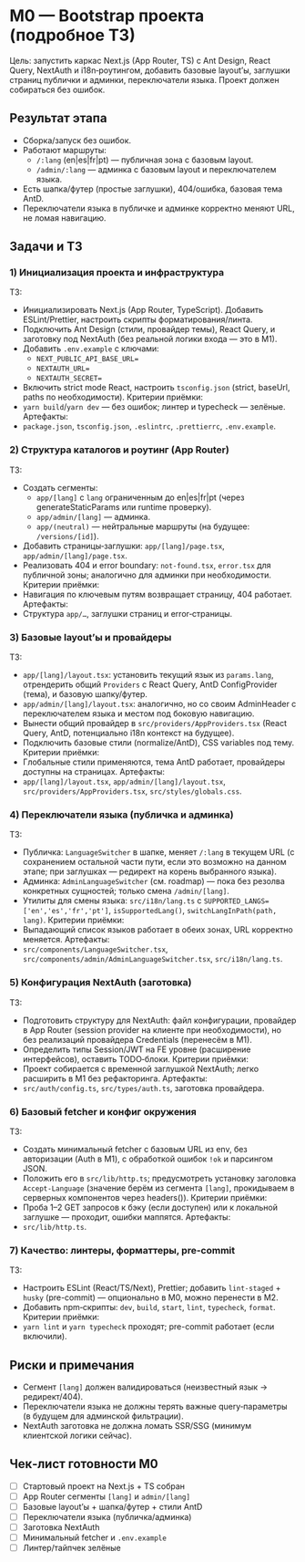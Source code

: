 # M0 — Bootstrap проекта (подробное ТЗ)

Цель: запустить каркас Next.js (App Router, TS) с Ant Design, React Query, NextAuth и i18n‑роутингом, добавить базовые layout’ы, заглушки страниц публички и админки, переключатели языка. Проект должен собираться без ошибок.

## Результат этапа

- Сборка/запуск без ошибок.
- Работают маршруты:
  - `/:lang` (en|es|fr|pt) — публичная зона с базовым layout.
  - `/admin/:lang` — админка с базовым layout и переключателем языка.
- Есть шапка/футер (простые заглушки), 404/ошибка, базовая тема AntD.
- Переключатели языка в публичке и админке корректно меняют URL, не ломая навигацию.

## Задачи и ТЗ

### 1) Инициализация проекта и инфраструктура

ТЗ:

- Инициализировать Next.js (App Router, TypeScript). Добавить ESLint/Prettier, настроить скрипты форматирования/линта.
- Подключить Ant Design (стили, провайдер темы), React Query, и заготовку под NextAuth (без реальной логики входа — это в M1).
- Добавить `.env.example` с ключами:
  - `NEXT_PUBLIC_API_BASE_URL=`
  - `NEXTAUTH_URL=`
  - `NEXTAUTH_SECRET=`
- Включить strict mode React, настроить `tsconfig.json` (strict, baseUrl, paths по необходимости).
  Критерии приёмки:
- `yarn build`/`yarn dev` — без ошибок; линтер и typecheck — зелёные.
  Артефакты:
- `package.json`, `tsconfig.json`, `.eslintrc`, `.prettierrc`, `.env.example`.

### 2) Структура каталогов и роутинг (App Router)

ТЗ:

- Создать сегменты:
  - `app/[lang]` с `lang` ограниченным до en|es|fr|pt (через generateStaticParams или runtime проверку).
  - `app/admin/[lang]` — админка.
  - `app/(neutral)` — нейтральные маршруты (на будущее: `/versions/[id]`).
- Добавить страницы‑заглушки: `app/[lang]/page.tsx`, `app/admin/[lang]/page.tsx`.
- Реализовать 404 и error boundary: `not-found.tsx`, `error.tsx` для публичной зоны; аналогично для админки при необходимости.
  Критерии приёмки:
- Навигация по ключевым путям возвращает страницу, 404 работает.
  Артефакты:
- Структура `app/…`, заглушки страниц и error‑страницы.

### 3) Базовые layout’ы и провайдеры

ТЗ:

- `app/[lang]/layout.tsx`: установить текущий язык из `params.lang`, отрендерить общий `Providers` с React Query, AntD ConfigProvider (тема), и базовую шапку/футер.
- `app/admin/[lang]/layout.tsx`: аналогично, но со своим AdminHeader с переключателем языка и местом под боковую навигацию.
- Вынести общий провайдер в `src/providers/AppProviders.tsx` (React Query, AntD, потенциально i18n контекст на будущее).
- Подключить базовые стили (normalize/AntD), CSS variables под тему.
  Критерии приёмки:
- Глобальные стили применяются, тема AntD работает, провайдеры доступны на страницах.
  Артефакты:
- `app/[lang]/layout.tsx`, `app/admin/[lang]/layout.tsx`, `src/providers/AppProviders.tsx`, `src/styles/globals.css`.

### 4) Переключатели языка (публичка и админка)

ТЗ:

- Публичка: `LanguageSwitcher` в шапке, меняет `/:lang` в текущем URL (с сохранением остальной части пути, если это возможно на данном этапе; при заглушках — редирект на корень выбранного языка).
- Админка: `AdminLanguageSwitcher` (см. roadmap) — пока без резолва конкретных сущностей; только смена `/admin/[lang]`.
- Утилиты для смены языка: `src/i18n/lang.ts` с `SUPPORTED_LANGS=['en','es','fr','pt']`, `isSupportedLang()`, `switchLangInPath(path, lang)`.
  Критерии приёмки:
- Выпадающий список языков работает в обеих зонах, URL корректно меняется.
  Артефакты:
- `src/components/LanguageSwitcher.tsx`, `src/components/admin/AdminLanguageSwitcher.tsx`, `src/i18n/lang.ts`.

### 5) Конфигурация NextAuth (заготовка)

ТЗ:

- Подготовить структуру для NextAuth: файл конфигурации, провайдер в App Router (session provider на клиенте при необходимости), но без реализаций провайдера Credentials (перенесём в M1).
- Определить типы Session/JWT на FE уровне (расширение интерфейсов), оставить TODO‑блоки.
  Критерии приёмки:
- Проект собирается с временной заглушкой NextAuth; легко расширить в M1 без рефакторинга.
  Артефакты:
- `src/auth/config.ts`, `src/types/auth.ts`, заготовка провайдера.

### 6) Базовый fetcher и конфиг окружения

ТЗ:

- Создать минимальный fetcher с базовым URL из env, без авторизации (Auth в M1), с обработкой ошибок `!ok` и парсингом JSON.
- Положить его в `src/lib/http.ts`; предусмотреть установку заголовка `Accept-Language` (значение берём из сегмента `[lang]`, прокидываем в серверных компонентов через headers()).
  Критерии приёмки:
- Проба 1–2 GET запросов к бэку (если доступен) или к локальной заглушке — проходит, ошибки маппятся.
  Артефакты:
- `src/lib/http.ts`.

### 7) Качество: линтеры, форматтеры, pre-commit

ТЗ:

- Настроить ESLint (React/TS/Next), Prettier; добавить `lint-staged` + `husky` (pre-commit) — опционально в M0, можно перенести в M2.
- Добавить npm‑скрипты: `dev`, `build`, `start`, `lint`, `typecheck`, `format`.
  Критерии приёмки:
- `yarn lint` и `yarn typecheck` проходят; pre-commit работает (если включили).

## Риски и примечания

- Сегмент `[lang]` должен валидироваться (неизвестный язык → редирект/404).
- Переключатели языка не должны терять важные query‑параметры (в будущем для админской фильтрации).
- NextAuth заготовка не должна ломать SSR/SSG (минимум клиентской логики сейчас).

## Чек‑лист готовности M0

- [ ] Стартовый проект на Next.js + TS собран
- [ ] App Router сегменты `[lang]` и `admin/[lang]`
- [ ] Базовые layout’ы + шапка/футер + стили AntD
- [ ] Переключатели языка (публичка/админка)
- [ ] Заготовка NextAuth
- [ ] Минимальный fetcher и `.env.example`
- [ ] Линтер/тайпчек зелёные
